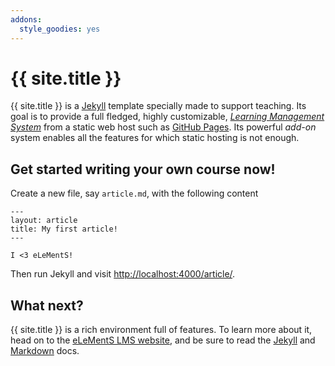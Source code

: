 ```yaml
---
addons:
  style_goodies: yes
---
```


# {{ site.title }}

{{ site.title }} is a [Jekyll](http://jekyllrb.com/) template
specially made to support teaching. Its goal is to provide a full
fledged, highly customizable,
[*Learning Management System*](https://en.wikipedia.org/wiki/Learning_management_system)
from a static web host such as
[GitHub Pages](https://pages.github.com/). Its powerful *add-on*
system enables all the features for which static hosting is not
enough.

## Get started writing your own course now!

Create a new file, say `article.md`, with the following content

~~~
---
layout: article
title: My first article!
---

I <3 eLeMentS!
~~~

Then run Jekyll and visit <http://localhost:4000/article/>.


## What next?

{{ site.title }} is a rich environment full of features. To learn more
about it, head on to the
[eLeMentS LMS website](http://elementsLMS.github.io/), and be sure to
read the [Jekyll](http://jekyllrb.com/docs) and
[Markdown](http://kramdown.gettalong.org/syntax.html) docs.
